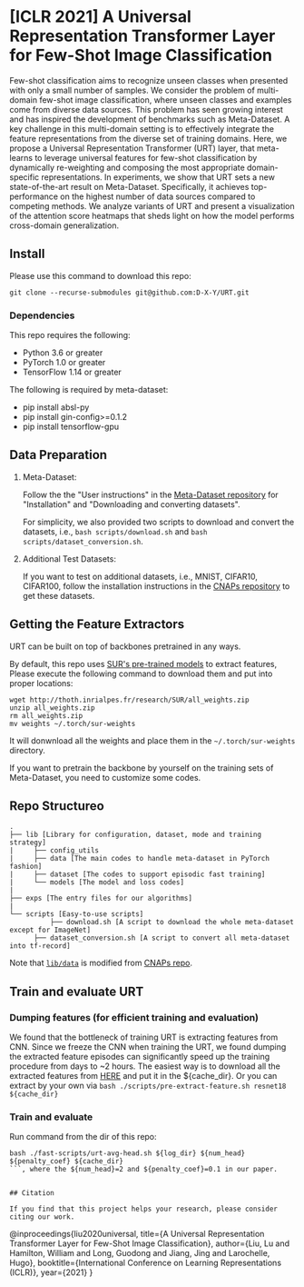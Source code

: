 # [ICLR 2021] A Universal Representation Transformer Layer for Few-Shot Image Classification

Few-shot classification aims to recognize unseen classes when presented with only a small number of samples. We consider the problem of multi-domain few-shot image classification, where unseen classes and examples come from diverse data sources. This problem has seen growing interest and has inspired the development of benchmarks such as Meta-Dataset. A key challenge in this multi-domain setting is to effectively integrate the feature representations from the diverse set of training domains. Here, we propose a Universal Representation Transformer (URT) layer, that meta-learns to leverage universal features for few-shot classification by dynamically re-weighting and composing the most appropriate domain-specific representations. In experiments, we show that URT sets a new state-of-the-art result on Meta-Dataset. Specifically, it achieves top-performance on the highest number of data sources compared to competing methods. We analyze variants of URT and present a visualization of the attention score heatmaps that sheds light on how the model performs cross-domain generalization.

## Install

Please use this command to download this repo:
```
git clone --recurse-submodules git@github.com:D-X-Y/URT.git
```

### Dependencies
This repo requires the following:
* Python 3.6 or greater
* PyTorch 1.0 or greater
* TensorFlow 1.14 or greater

The following is required by meta-dataset:
* pip install absl-py
* pip install gin-config>=0.1.2
* pip install tensorflow-gpu


## Data Preparation 
1. Meta-Dataset:

    Follow the the "User instructions" in the [Meta-Dataset repository](https://github.com/google-research/meta-dataset#user-instructions) for "Installation" and "Downloading and converting datasets".

    For simplicity, we also provided two scripts to download and convert the datasets, i.e., `bash scripts/download.sh` and `bash scripts/dataset_conversion.sh`.

2. Additional Test Datasets:

    If you want to test on additional datasets, i.e.,  MNIST, CIFAR10, CIFAR100, follow the installation instructions in the [CNAPs repository](https://github.com/cambridge-mlg/cnaps) to get these datasets.

## Getting the Feature Extractors

URT can be built on top of backbones pretrained in any ways. 

By default, this repo uses [SUR's pre-trained models](https://github.com/dvornikita/SUR) to extract features, 
Please execute the following command to download them and put into proper locations:
```
wget http://thoth.inrialpes.fr/research/SUR/all_weights.zip
unzip all_weights.zip
rm all_weights.zip
mv weights ~/.torch/sur-weights
```
It will donwnload all the weights and place them in the `~/.torch/sur-weights` directory.

If you want to pretrain the backbone by yourself on the training sets of Meta-Dataset, you need to customize some codes.


## Repo Structureo
```
.
├── lib [Library for configuration, dataset, mode and training strategy]
|     ├── config_utils
|     ├── data [The main codes to handle meta-dataset in PyTorch fashion]
|     ├── dataset [The codes to support episodic fast training]
|     └── models [The model and loss codes]
|
├── exps [The entry files for our algorithms]
|
└── scripts [Easy-to-use scripts]
          ├── download.sh [A script to download the whole meta-dataset except for ImageNet]
	  ├── dataset_conversion.sh [A script to convert all meta-dataset into tf-record]
```
Note that [`lib/data`](https://github.com/D-X-Y/URT/tree/master/lib/data) is modified from [CNAPs repo](https://github.com/cambridge-mlg/cnaps/blob/master/src).


## Train and evaluate URT

### Dumping features (for efficient training and evaluation)

We found that the bottleneck of training URT is extracting features from CNN. Since we freeze the CNN when training the URT, we found dumping the extracted feature episodes can significantly speed up the training procedure from days to ~2 hours. The easiest way is to download all the extracted features from [HERE](https://drive.google.com/drive/folders/1Z3gsa4TSSiH2wTZj1Jp5bD7UEKPOVzx5?usp=sharing) and put it in the ${cache_dir}.
Or you can extract by your own via ```bash ./scripts/pre-extract-feature.sh resnet18 ${cache_dir}```

### Train and evaluate

Run command from the dir of this repo:
```
bash ./fast-scripts/urt-avg-head.sh ${log_dir} ${num_head} ${penalty_coef} ${cache_dir}
```, where the ${num_head}=2 and ${penalty_coef}=0.1 in our paper.


## Citation

If you find that this project helps your research, please consider citing our work.
```
@inproceedings{liu2020universal,
	title={A Universal Representation Transformer Layer for Few-Shot Image Classification},
	author={Liu, Lu and Hamilton, William and Long, Guodong and Jiang, Jing and Larochelle, Hugo},
	booktitle={International Conference on Learning Representations (ICLR)},
	year={2021}
}
```
